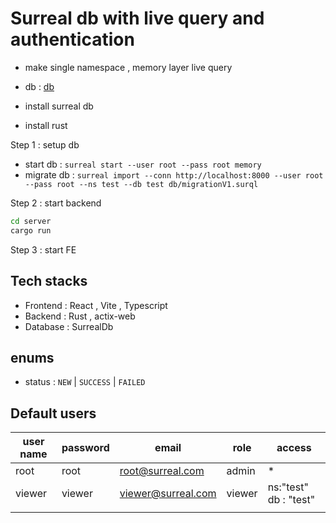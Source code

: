 # Surreal db with live query and authentication

- make single namespace , memory layer live query

- db : [db](/db/readme.md)
- install surreal db
- install rust

Step 1 : setup db

- start db : `surreal start --user root --pass root memory`
- migrate db : `surreal import --conn http://localhost:8000 --user root --pass root --ns test --db test db/migrationV1.surql`

Step 2 : start backend

```sh
cd server
cargo run
```

Step 3 : start FE

## Tech stacks

- Frontend : React , Vite , Typescript
- Backend : Rust , actix-web
- Database : SurrealDb

## enums

- status : `NEW` | `SUCCESS` | `FAILED`

## Default users

| user name | password | email                | role   | access                |
| --------- | -------- | -------------------- | ------ | --------------------- |
| root      | root     | <root@surreal.com>   | admin  | \*                    |
| viewer    | viewer   | <viewer@surreal.com> | viewer | ns:"test" db : "test" |
|           |
